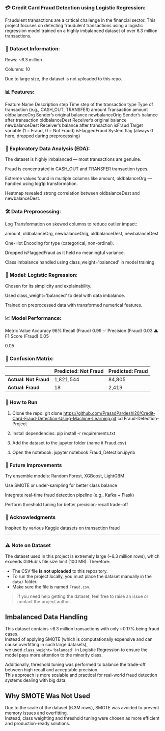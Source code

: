 ### 💳 Credit Card Fraud Detection using Logistic Regression:

Fraudulent transactions are a critical challenge in the financial sector. This project focuses on detecting fraudulent transactions using a logistic regression model trained on a highly imbalanced dataset of over 6.3 million transactions.

### 📁 Dataset Information:

Rows: ~6.3 million

Columns: 10

Due to large size, the dataset is not uploaded to this repo.

### 📊 Features: 

Feature Name	Description
step	Time step of the transaction
type	Type of transaction (e.g., CASH_OUT, TRANSFER)
amount	Transaction amount
oldbalanceOrg	Sender’s original balance
newbalanceOrig	Sender’s balance after transaction
oldbalanceDest	Receiver’s original balance
newbalanceDest	Receiver’s balance after transaction
isFraud	Target variable (1 = Fraud, 0 = Not Fraud)
isFlaggedFraud	System flag (always 0 here, dropped during preprocessing)

### 🧪 Exploratory Data Analysis (EDA):

The dataset is highly imbalanced — most transactions are genuine.

Fraud is concentrated in CASH_OUT and TRANSFER transaction types.

Extreme values found in multiple columns like amount, oldbalanceOrg — handled using log1p transformation.

Heatmap revealed strong correlation between oldbalanceDest and newbalanceDest.

### 🛠️ Data Preprocessing: 

Log Transformation on skewed columns to reduce outlier impact:

amount, oldbalanceOrg, newbalanceOrig, oldbalanceDest, newbalanceDest

One-Hot Encoding for type (categorical, non-ordinal).

Dropped isFlaggedFraud as it held no meaningful variance.

Class imbalance handled using class_weight='balanced' in model training.

### 🤖 Model: Logistic Regression:

Chosen for its simplicity and explainability.

Used class_weight='balanced' to deal with data imbalance.

Trained on preprocessed data with transformed numerical features.

### 📈 Model Performance:

Metric	Value
Accuracy	96%
Recall (Fraud)	0.99 ✅
Precision (Fraud)	0.03 ⚠️
F1 Score (Fraud)	0.05

0.05

### 🧮 Confusion Matrix:
|                       | Predicted: Not Fraud | Predicted: Fraud |
|-----------------------|----------------------|------------------|
| **Actual: Not Fraud** | 1,821,544            | 84,805           |
| **Actual: Fraud**     | 18                   | 2,419            |

### 🚀 How to Run
1. Clone the repo:
  git clone https://github.com/PrasadPardeshi20/Credit-Card-Fraud-Detection-Using-Machine-Learning.git
cd Fraud-Detection-Project

2. Install dependencies:
   pip install -r requirements.txt

3. Add the dataset to the jupyter folder (name it Fraud.csv)

4. Open the notebook:
   jupyter notebook Fraud_Detection.ipynb

 
### 🔮 Future Improvements
Try ensemble models: Random Forest, XGBoost, LightGBM

Use SMOTE or under-sampling for better class balance

Integrate real-time fraud detection pipeline (e.g., Kafka + Flask)

Perform threshold tuning for better precision-recall trade-off

### 🙏 Acknowledgments
Inspired by various Kaggle datasets on transaction fraud

---

### ⚠️ Note on Dataset

The dataset used in this project is extremely large (~6.3 million rows), which exceeds GitHub's file size limit (100 MB). Therefore:

- The CSV file **is not uploaded** to this repository.
- To run the project locally, you must place the dataset manually in the `data/` folder.
- Make sure the file is named `Fraud.csv`.

> If you need help getting the dataset, feel free to raise an issue or contact the project author.

## Imbalanced Data Handling

This dataset contains ~6.3 million transactions with only ~0.17% being fraud cases.  
Instead of applying SMOTE (which is computationally expensive and can cause overfitting in such large datasets),  
we used `class_weight='balanced'` in Logistic Regression to ensure the model pays more attention to the minority class.

Additionally, threshold tuning was performed to balance the trade-off between high recall and acceptable precision.  
This approach is more scalable and practical for real-world fraud detection systems dealing with big data.

## Why SMOTE Was Not Used

Due to the scale of the dataset (6.3M rows), SMOTE was avoided to prevent memory issues and overfitting.  
Instead, class weighting and threshold tuning were chosen as more efficient and production-ready solutions.
